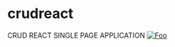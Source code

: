 # crudreact
CRUD REACT SINGLE PAGE APPLICATION
<a href="http://google.com/" rel="some text">![Foo](https://i.imgur.com/q9X86Qv.png)</a>
